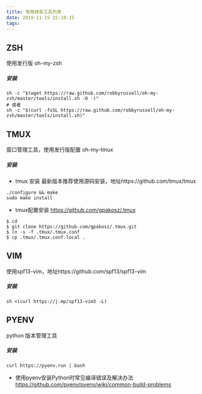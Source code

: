 ```yaml
---
title: 常用效率工具列表
date: 2019-11-15 15:18:15
tags:
---
```


## ZSH 
使用发行版 oh-my-zsh
##### 安装
```
sh -c "$(wget https://raw.github.com/robbyrussell/oh-my-zsh/master/tools/install.sh -O -)"
# 或者
sh -c "$(curl -fsSL https://raw.github.com/robbyrussell/oh-my-zsh/master/tools/install.sh)"
```

## TMUX
窗口管理工具，使用发行版配置 oh-my-tmux
##### 安装
- tmux 安装
最新版本推荐使用源码安装，地址https://github.com/tmux/tmux
```
./configure && make
sudo make install
```
- tmux配置安装
https://github.com/gpakosz/.tmux
```
$ cd
$ git clone https://github.com/gpakosz/.tmux.git
$ ln -s -f .tmux/.tmux.conf
$ cp .tmux/.tmux.conf.local .
```

## VIM
使用spf13-vim，地址https://github.com/spf13/spf13-vim

##### 安装
```
sh <(curl https://j.mp/spf13-vim3 -L)
```

## PYENV
python 版本管理工具
##### 安装
```
curl https://pyenv.run | bash
```
- 使用pyenv安装Python时常见编译错误及解决办法 https://github.com/pyenv/pyenv/wiki/common-build-problems